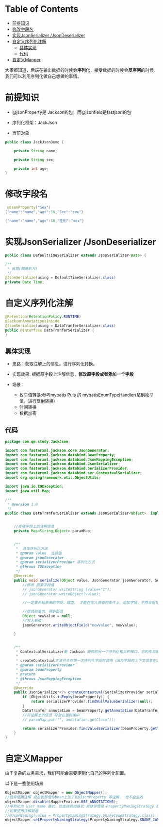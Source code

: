 # Table of Contents

* [前提知识](#前提知识)
* [修改字段名](#修改字段名)
* [实现JsonSerializer /JsonDeserializer](#实现jsonserializer-jsondeserializer)
* [自定义序列化注解](#自定义序列化注解)
  * [具体实现](#具体实现)
  * [代码](#代码)
* [自定义Mapper](#自定义mapper)


大家都知道，后端在输出数据的时候会**序列化**，接受数据的时候会**反序列**的时候，我们可以利用序列化做自己想做的事情。



# 前提知识

+ @jsonProperty是 Jackson的包，而@jsonfield是fastjson的包

+ 序列化框架：JackJson

+ 当前对象

```java
public class JackJsonDemo {

    private String name;

    private String sex;

    private int age;
}
```

# 修改字段名

```java
 @JsonProperty("Sex")
{"name":"name","age":18,"Sex":"sex"}

{"name":"name","age":18,"性别":"sex"}

```





# 实现JsonSerializer /JsonDeserializer

```java
public class DefaultTimeSerializer extends JsonSerializer<Date> {
```



```java
/**
 * 日期(精确到月)
 */
@JsonSerialize(using = DefaultTimeSerializer.class)
private Date Time;
```





# 自定义序列化注解

```java
@Retention(RetentionPolicy.RUNTIME)
@JacksonAnnotationsInside
@JsonSerialize(using = DataTranferSerializer.class)
public @interface DataTranferSerializer {
}
```

## 具体实现

+ 思路：获取注解上的信息。进行序列化转换。
+ 实现效果: 根据原字段上注解信息，**修改原字段或者添加一个字段**

+ 场景：
  + 枚举值转换:参考mybatis Puls 的 mybatisEnumTypeHandler(拿到枚举值，进行反射转换)
  + 时间转换
  + 数据加密

## 代码

```java
package com.qm.study.JackJson;

import com.fasterxml.jackson.core.JsonGenerator;
import com.fasterxml.jackson.databind.BeanProperty;
import com.fasterxml.jackson.databind.JsonMappingException;
import com.fasterxml.jackson.databind.JsonSerializer;
import com.fasterxml.jackson.databind.SerializerProvider;
import com.fasterxml.jackson.databind.ser.ContextualSerializer;
import org.springframework.util.ObjectUtils;

import java.io.IOException;
import java.util.Map;

/**
 * @version 1.0
 */
public class DataTranferSerializer extends JsonSerializer<Object>  implements ContextualSerializer {


    //存储字段上的注解信息
    private Map<String,Object> paramMap;


    /**
     *  具体序列化方法
     * @param value  当前值
     * @param jsonGenerator
     * @param serializerProvider 序列化方式
     * @throws IOException
     */
    @Override
    public void serialize(Object value, JsonGenerator jsonGenerator, SerializerProvider serializerProvider) throws IOException {
        //修改 原来字段值
        // jsonGenerator.writeString (value+"1");
        // jsonGenerator.writeObject(value);

        //一定要先給原来的字段，赋值。 才能在写入原值的条件上，追加字段，不然会报错，具体查看源码

        //做其他事情，得到新值
        Object newValue = null;
        //写入新值
        jsonGenerator.writeObjectField("newValue", newValue);

    }


    /**
     * ContextualSerializer是 Jackson 提供的另一个序列化相关的接口，它的作用是通过字段已知的上下文信息定制JsonSerializer，只需要实现createContextual方法即可：
     *
     * createContextual方法只会在第一次序列化字段时调用（因为字段的上下文信息在运行期不会改变），所以不用担心影响性能。
     * @param serializerProvider
     * @param beanProperty
     * @return
     * @throws JsonMappingException
     */
    @Override
    public JsonSerializer<?> createContextual(SerializerProvider serializerProvider, BeanProperty beanProperty) throws JsonMappingException {
        if (ObjectUtils.isEmpty(beanProperty)) {
            return serializerProvider.findNullValueSerializer(null);
        }
        DataTranfer annotation = beanProperty.getAnnotation(DataTranfer.class);
        //将注解上的信息 存放在当前类中
        // paramMap.put("", annotation.getClass());

        return serializerProvider.findValueSerializer(beanProperty.getType(), beanProperty);
    }
}

```



# 自定义Mapper

由于复杂的业务需求，我们可能会需要定制化自己的序列化配置。

以下是一些使用场景

```java
ObjectMapper objectMapper = new ObjectMapper();
//放弃使用注解 就是说即使你bean上加了如@JsonProperty 等注解， 也不会生效
objectMapper.disable(MapperFeature.USE_ANNOTATIONS);
//序列化为 user_name 格式，也支持其他格式 具体详情见 PropertyNamingStrategy 配置类
//如果使用注解就是
//@JsonNaming(value = PropertyNamingStrategy.SnakeCaseStrategy.class) 作用于类上
objectMapper.setPropertyNamingStrategy(PropertyNamingStrategy.SNAKE_CASE);

```

